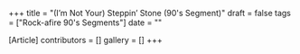 +++
title = "(I’m Not Your) Steppin’ Stone (90's Segment)"
draft = false
tags = ["Rock-afire 90's Segments"]
date = ""

[Article]
contributors = []
gallery = []
+++